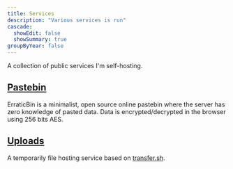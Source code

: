 ```yaml
---
title: Services
description: "Various services is run"
cascade:
  showEdit: false
  showSummary: true
groupByYear: false
---
```


A collection of public services I'm self-hosting.

## [Pastebin](https://paste.erraticbits.ca)

ErraticBin is a minimalist, open source online pastebin where the server has zero knowledge of pasted data. Data is encrypted/decrypted in the browser using 256 bits AES.

## [Uploads](https://upload.erraticbits.ca)

A temporarily file hosting service based on [transfer.sh](https://transfer.sh).